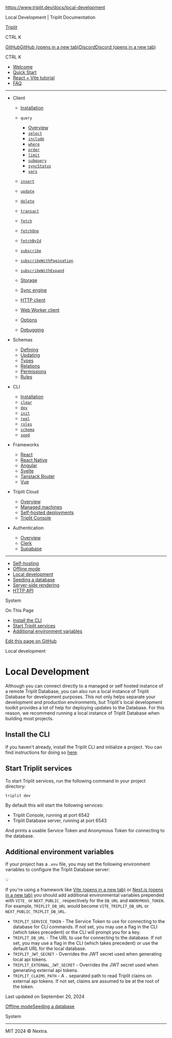 https://www.triplit.dev/docs/local-development

Local Development | Triplit Documentation

[Triplit](/docs)

CTRL K

[GitHubGitHub (opens in a new tab)](https://github.com/aspen-cloud/triplit)[DiscordDiscord (opens in a new tab)](https://discord.gg/q89sGWHqQ5)

CTRL K

*   [Welcome](/docs)
*   [Quick Start](/docs/quick-start)
*   [React + Vite tutorial](/docs/react-tutorial)
*   [FAQ](/docs/faq)
*   * * *
    
*   Client
    
    *   [Installation](/docs/client)
    *   `query`
        
        *   [Overview](/docs/client/query)
        *   [`select`](/docs/client/query/select)
        *   [`include`](/docs/client/query/include)
        *   [`where`](/docs/client/query/where)
        *   [`order`](/docs/client/query/order)
        *   [`limit`](/docs/client/query/limit)
        *   [`subquery`](/docs/client/query/subquery)
        *   [`syncStatus`](/docs/client/query/sync-status)
        *   [`vars`](/docs/client/query/variables)
        
    *   [`insert`](/docs/client/insert)
    *   [`update`](/docs/client/update)
    *   [`delete`](/docs/client/delete)
    *   [`transact`](/docs/client/transact)
    *   [`fetch`](/docs/client/fetch)
    *   [`fetchOne`](/docs/client/fetch-one)
    *   [`fetchById`](/docs/client/fetch-by-id)
    *   [`subscribe`](/docs/client/subscribe)
    *   [`subscribeWithPagination`](/docs/client/subscribe-with-pagination)
    *   [`subscribeWithExpand`](/docs/client/subscribe-with-expand)
    *   [Storage](/docs/client/storage)
    *   [Sync engine](/docs/client/sync-engine)
    *   [HTTP client](/docs/client/http-client)
    *   [Web Worker client](/docs/client/web-worker-client)
    *   [Options](/docs/client/options)
    *   [Debugging](/docs/client/debugging)
    
*   Schemas
    
    *   [Defining](/docs/schemas)
    *   [Updating](/docs/schemas/updating)
    *   [Types](/docs/schemas/types)
    *   [Relations](/docs/schemas/relations)
    *   [Permissions](/docs/schemas/permissions)
    *   [Rules](/docs/schemas/rules)
    
*   CLI
    
    *   [Installation](/docs/cli)
    *   [`clear`](/docs/cli/clear)
    *   [`dev`](/docs/cli/dev)
    *   [`init`](/docs/cli/init)
    *   [`repl`](/docs/cli/repl)
    *   [`roles`](/docs/cli/roles)
    *   [`schema`](/docs/cli/schema)
    *   [`seed`](/docs/cli/seed)
    
*   Frameworks
    
    *   [React](/docs/frameworks/react)
    *   [React Native](/docs/frameworks/react-native)
    *   [Angular](/docs/frameworks/angular)
    *   [Svelte](/docs/frameworks/svelte)
    *   [Tanstack Router](/docs/frameworks/tanstack-router)
    *   [Vue](/docs/frameworks/vue)
    
*   Triplit Cloud
    
    *   [Overview](/docs/triplit-cloud)
    *   [Managed machines](/docs/triplit-cloud/managed-machines)
    *   [Self-hosted deployments](/docs/triplit-cloud/self-hosted-deployments)
    *   [Triplit Console](/docs/triplit-cloud/triplit-console)
    
*   Authentication
    
    *   [Overview](/docs/auth)
    *   [Clerk](/docs/auth/clerk)
    *   [Supabase](/docs/auth/supabase)
    
*   * * *
    
*   [Self-hosting](/docs/self-hosting)
*   [Offline mode](/docs/offline-mode)
*   [Local development](/docs/local-development)
*   [Seeding a database](/docs/seeding)
*   [Server-side rendering](/docs/ssr)
*   [HTTP API](/docs/http-api)

System

On This Page

*   [Install the CLI](#install-the-cli)
*   [Start Triplit services](#start-triplit-services)
*   [Additional environment variables](#additional-environment-variables)

[Edit this page on GitHub](https://github.com/aspen-cloud/triplit/tree/main/packages/docs/src/pages/local-development.mdx)

Local development

Local Development
=================

Although you can connect directly to a managed or self hosted instance of a remote Triplit Database, you can also run a local instance of Triplit Database for development purposes. This not only helps separate your development and production environments, but Triplit's local development toolkit provides a lot of help for deploying updates to the Database. For this reason, we recommend running a local instance of Triplit Database when building most projects.

Install the CLI[](#install-the-cli)
-----------------------------------

If you haven't already, install the Triplit CLI and initialize a project. You can find instructions for doing so [here](/docs/getting-started).

Start Triplit services[](#start-triplit-services)
-------------------------------------------------

To start Triplit services, run the following command in your project directory:

    triplit dev

By default this will start the following services:

*   Triplit Console, running at port 6542
*   Triplit Database server, running at port 6543

And prints a usable Service Token and Anonymous Token for connecting to the database.

Additional environment variables[](#additional-environment-variables)
---------------------------------------------------------------------

If your project has a `.env` file, you may set the following environment variables to configure the Triplit Database server:

💡

If you're using a framework like [Vite (opens in a new tab)](https://vitejs.dev/guide/) or [Next.js (opens in a new tab)](https://nextjs.org/docs) you should add additional environmental variables prepended with `VITE_` or `NEXT_PUBLIC_` respectively for the `DB_URL` and `ANONYMOUS_TOKEN`. For example, `TRIPLIT_DB_URL` would become `VITE_TRIPLIT_DB_URL` or `NEXT_PUBLIC_TRIPLIT_DB_URL`.

*   `TRIPLIT_SERVICE_TOKEN` - The Service Token to use for connecting to the database for CLI commands. If not set, you may use a flag in the CLI (which takes precedent) or the CLI will prompt you for a key.
*   `TRIPLIT_DB_URL` - The URL to use for connecting to the database. If not set, you may use a flag in the CLI (which takes precedent) or use the default URL for the local database.
*   `TRIPLIT_JWT_SECRET` - Overrides the JWT secret used when generating local api tokens.
*   `TRIPLIT_EXTERNAL_JWT_SECRET` - Overrides the JWT secret used when generating external api tokens.
*   `TRIPLIT_CLAIMS_PATH` - A `.` separated path to read Triplit claims on external api tokens. If not set, claims are assumed to be at the root of the token.

Last updated on September 20, 2024

[Offline mode](/docs/offline-mode "Offline mode")[Seeding a database](/docs/seeding "Seeding a database")

System

* * *

MIT 2024 © Nextra.

